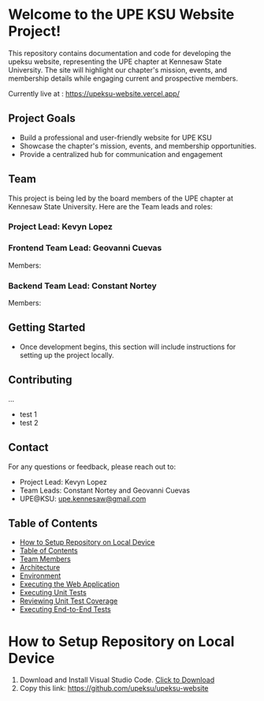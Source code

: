 # Welcome to the UPE KSU Website Project!
This repository contains documentation and code for developing the upeksu website, representing the UPE chapter at Kennesaw State University. The site will highlight our chapter's mission, events, and membership details while engaging current and prospective members.

Currently live at : https://upeksu-website.vercel.app/

## Project Goals
* Build a professional and user-friendly website for UPE KSU
* Showcase the chapter's mission, events, and membership opportunities.
* Provide a centralized hub for communication and engagement
## Team
This project is being led by the board members of the UPE chapter at Kennesaw State University. Here are the Team leads and roles:
### Project Lead: Kevyn Lopez
### Frontend Team Lead: Geovanni Cuevas
Members:
### Backend Team Lead: Constant Nortey
Members:
## Getting Started
- Once development begins, this section will include instructions for setting up the project locally.
## Contributing
...
* test 1
* test 2
## Contact
For any questions or feedback, please reach out to:
* Project Lead: Kevyn Lopez
* Team Leads: Constant Nortey and Geovanni Cuevas
* UPE@KSU: upe.kennesaw@gmail.com

## Table of Contents
- [How to Setup Repository on Local Device](#how-to-setup-repository-on-local-device)
- [Table of Contents](#table-of-contents)
- [Team Members](#team-members)
- [Architecture](#architecture)
- [Environment](#environment)
- [Executing the Web Application](#executing-the-web-application)
- [Executing Unit Tests](#executing-unit-tests)
- [Reviewing Unit Test Coverage](#reviewing-unit-test-coverage)
- [Executing End-to-End Tests](#executing-end-to-end-tests)

# How to Setup Repository on Local Device
1. Download and Install Visual Studio Code. [Click to Download](https://code.visualstudio.com/download)
2. Copy this link: https://github.com/upeksu/upeksu-website

